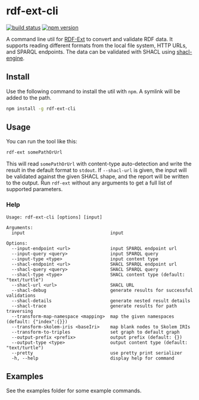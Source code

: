 # rdf-ext-cli

[![build status](https://img.shields.io/github/actions/workflow/status/rdf-ext/rdf-ext-cli/test.yaml?branch=master)](https://github.com/rdf-ext/rdf-ext-cli/actions/workflows/test.yaml)
[![npm version](https://img.shields.io/npm/v/rdf-ext-cli.svg)](https://www.npmjs.com/package/rdf-ext-cli)

A command line util for [RDF-Ext](https://rdf-ext.org/) to convert and validate RDF data.
It supports reading different formats from the local file system, HTTP URLs, and SPARQL endpoints.
The data can be validated with SHACL using [shacl-engine](https://github.com/rdf-ext/shacl-engine).

## Install

Use the following command to install the util with `npm`.
A symlink will be added to the path.

```bash
npm install -g rdf-ext-cli
```

## Usage

You can run the tool like this:

```bash
rdf-ext somePathOrUrl
```

This will read `somePathOrUrl` with content-type auto-detection and write the result in the default format to `stdout`.
If `--shacl-url` is given, the input will be validated against the given SHACL shape, and the report will be written to the output.
Run `rdf-ext` without any arguments to get a full list of supported parameters.

### Help

```
Usage: rdf-ext-cli [options] [input]

Arguments:
  input                                input

Options:
  --input-endpoint <url>               input SPARQL endpoint url
  --input-query <query>                input SPARQL query
  --input-type <type>                  input content type
  --shacl-endpoint <url>               SHACL SPARQL endpoint url
  --shacl-query <query>                SHACL SPARQL query
  --shacl-type <type>                  SHACL content type (default: "text/turtle")
  --shacl-url <url>                    SHACL URL
  --shacl-debug                        generate results for successful validations
  --shacl-details                      generate nested result details
  --shacl-trace                        generate results for path traversing
  --transform-map-namespace <mapping>  map the given namespaces (default: {"index":{}})
  --transform-skolem-iris <baseIri>    map blank nodes to Skolem IRIs
  --transform-to-triples               set graph to default graph
  --output-prefix <prefix>             output prefix (default: {})
  --output-type <type>                 output content type (default: "text/turtle")
  --pretty                             use pretty print serializer
  -h, --help                           display help for command
```

## Examples

See the examples folder for some example commands.

